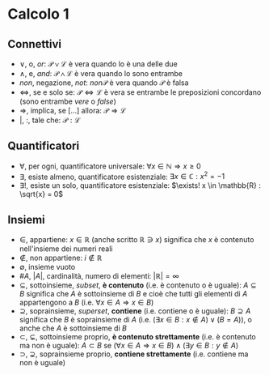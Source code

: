 # Calcolo 1

## Connettivi

- $\lor$, o, _or_: $\mathcal{P} \lor \mathcal{L}$ è vera quando lo è una delle due
- $\land$, e, _and_: $\mathcal{P} \land \mathcal{L}$ è vera quando lo sono entrambe
- $non$, negazione, _not_: $non \mathcal{P}$ è vera quando $\mathcal{P}$ è falsa
- $\Leftrightarrow$, se e solo se: $\mathcal{P} \Leftrightarrow \mathcal{L}$ è vera se entrambe le preposizioni concordano (sono entrambe _vere_ o _false_)
- $\Rightarrow$, implica, se [...] allora: $\mathcal{P} \Rightarrow \mathcal{L}$
- $|$, $:$, tale che: $\mathcal{P} : \mathcal{L}$

## Quantificatori

- $\forall$, per ogni, quantificatore universale: $\forall x \in \mathbb{N} \Rightarrow x \geq 0$
- $\exists$, esiste almeno, quantificatore esistenziale: $\exists x \in \mathbb{C} : x^2 = -1$
- $\exists!$, esiste un solo, quantificatore esistenziale: $\exists! x \in \mathbb{R} : \sqrt{x} = 0$

## Insiemi

- $\in$, appartiene: $x \in \mathbb{R}$ (anche scritto $\mathbb{R} \ni x$) significa che $x$ è contenuto nell'insieme dei numeri reali
- $\not\in$, non appartiene: $i \not\in \mathbb{R}$
- $\emptyset$, insieme vuoto
- $\#A$, $|A|$, cardinalità, numero di elementi: $|\mathbb{R}| = \infty$
- $\subseteq$, sottoinsieme, _subset_, **è contenuto** (i.e. è contenuto o è uguale): $A \subseteq B$ significa che $A$ è sottoinsieme di $B$ e cioè che tutti gli elementi di $A$ appartengono a $B$ (i.e. $\forall x \in A \Rightarrow x \in B$)
- $\supseteq$, soprainsieme, _superset_, **contiene** (i.e. contiene o è uguale): $B \supseteq A$ significa che $B$ è soprainsieme di $A$ (i.e. $(\exists x \in B : x \not\in A) \lor (B = A)$), o anche che $A$ è sottoinsieme di $B$
- $\subset$, $\subsetneq$, sottoinsieme proprio, **è contenuto strettamente** (i.e. è contenuto ma non è uguale): $A \subset B \text{ se } (\forall x \in A \Rightarrow x \in B) \land (\exists y \in B : y \not\in A)$
- $\supset$, $\supsetneq$, soprainsieme proprio, **contiene strettamente** (i.e. contiene ma non è uguale)
